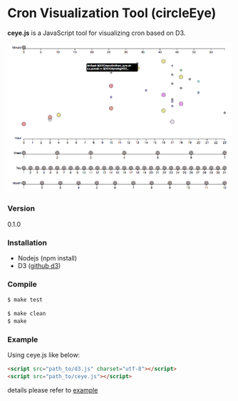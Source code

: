 # Cron Visualization Tool (circleEye)
**ceye.js** is a JavaScript tool for visualizing cron based on D3.

![example image][example_png]

### Version
0.1.0

### Installation
 - Nodejs (npm install)
 - D3 ([github d3])

### Compile

```sh
$ make test
```

```sh
$ make clean
$ make
```

### Example

Using ceye.js like below:

```html
<script src="path_to/d3.js" charset="utf-8"></script>
<script src="path_to/ceye.js"></script>
```

details please refer to [example]

[github d3]: https://github.com/mbostock/d3
[example]: ./example/example_1.html
[example_png]:example.png
